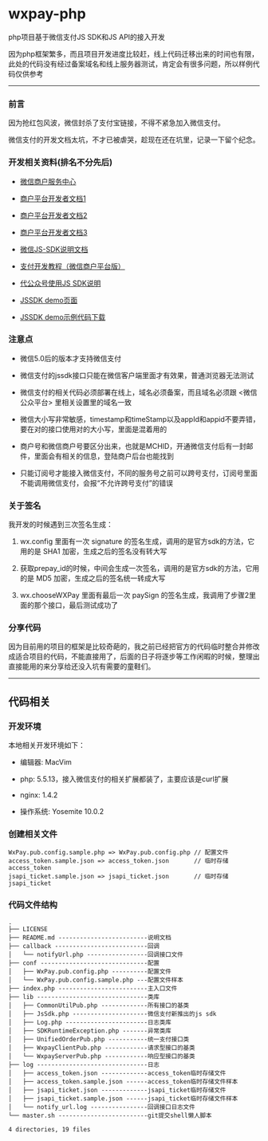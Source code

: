 wxpay-php
=========

php项目基于微信支付JS SDK和JS API的接入开发

因为php框架繁多，而且项目开发进度比较赶，线上代码迁移出来的时间也有限，此处的代码没有经过备案域名和线上服务器测试，肯定会有很多问题，所以样例代码仅供参考

---

### 前言

因为抢红包风波，微信封杀了支付宝链接，不得不紧急加入微信支付。

微信支付的开发文档太坑，不才已被虐哭，趁现在还在坑里，记录一下留个纪念。

### 开发相关资料(排名不分先后)

* [微信商户服务中心](https://mp.weixin.qq.com/paymch/readtemplate?t=mp/business/faq2_tmpl)

* [商户平台开发者文档1](http://pay.weixin.qq.com/wiki/doc/api/index.html)

* [商户平台开发者文档2](http://pay.weixin.qq.com/wiki/doc/api/jsapi.php)

* [商户平台开发者文档3](http://pay.weixin.qq.com/wiki/doc/api/index.php?chapter=1_1)

* [微信JS-SDK说明文档](http://mp.weixin.qq.com/wiki/7/aaa137b55fb2e0456bf8dd9148dd613f.html)

* [支付开发教程（微信商户平台版）](https://mp.weixin.qq.com/paymch/readtemplate?t=mp/business/course3_tmpl)

* [代公众号使用JS SDK说明](https://open.weixin.qq.com/cgi-bin/showdocument?action=doc&id=open1421823488&t=0.37369911512359977)

* [JSSDK demo页面](http://demo.open.weixin.qq.com/jssdk/)

* [JSSDK demo示例代码下载](http://demo.open.weixin.qq.com/jssdk/sample.zip)

### 注意点

* 微信5.0后的版本才支持微信支付

* 微信支付的jssdk接口只能在微信客户端里面才有效果，普通浏览器无法测试

* 微信支付的相关代码必须部署在线上，域名必须备案，而且域名必须跟 <微信公众平台> 里相关设置里的域名一致

* 微信大小写非常敏感，timestamp和timeStamp以及appId和appid不要弄错，要在对的接口使用对的大小写，里面是混着用的

* 商户号和微信商户号要区分出来，也就是MCHID，开通微信支付后有一封邮件，里面会有相关的信息，登陆商户后台也能找到

* 只能订阅号才能接入微信支付，不同的服务号之前可以跨号支付，订阅号里面不能调用微信支付，会报“不允许跨号支付”的错误

### 关于签名

我开发的时候遇到三次签名生成：

1. wx.config 里面有一次 signature 的签名生成，调用的是官方sdk的方法，它用的是 SHA1 加密，生成之后的签名没有转大写

2. 获取prepay\_id的时候，中间会生成一次签名，调用的是官方sdk的方法，它用的是 MD5 加密，生成之后的签名统一转成大写

3. wx.chooseWXPay 里面有最后一次 paySign 的签名生成，我调用了步骤2里面的那个接口，最后测试成功了

### 分享代码

因为目前用的项目的框架是比较奇葩的，我之前已经把官方的代码临时整合并修改成适合项目的代码，不能直接用了，后面的日子将逐步等工作闲暇的时候，整理出直接能用的来分享给还没入坑有需要的童鞋们。

---

## 代码相关

### 开发环境

本地相关开发环境如下：

* 编辑器: MacVim

* php: 5.5.13，接入微信支付的相关扩展都装了，主要应该是curl扩展

* nginx: 1.4.2

* 操作系统: Yosemite 10.0.2

### 创建相关文件

    WxPay.pub.config.sample.php => WxPay.pub.config.php // 配置文件
    access_token.sample.json => access_token.json       // 临时存储access_token
    jsapi_ticket.sample.json => jsapi_ticket.json       // 临时存储jsapi_ticket

### 代码文件结构

    .
    ├── LICENSE
    ├── README.md -------------------------说明文档
    ├── callback --------------------------回调
    │   └── notifyUrl.php -----------------回调接口文件
    ├── conf ------------------------------配置
    │   ├── WxPay.pub.config.php ----------配置文件
    │   └── WxPay.pub.config.sample.php ---配置文件样本
    ├── index.php -------------------------主入口文件
    ├── lib -------------------------------类库
    │   ├── CommonUtilPub.php -------------所有接口的基类
    │   ├── JsSdk.php ---------------------微信支付新推出的js sdk
    │   ├── Log.php -----------------------日志类库
    │   ├── SDKRuntimeException.php -------异常类库
    │   ├── UnifiedOrderPub.php -----------统一支付接口类
    │   ├── WxpayClientPub.php ------------请求型接口的基类
    │   └── WxpayServerPub.php ------------响应型接口的基类
    ├── log -------------------------------日志
    │   ├── access_token.json -------------access_token临时存储文件
    │   ├── access_token.sample.json ------access_token临时存储文件样本
    │   ├── jsapi_ticket.json -------------jsapi_ticket临时存储文件
    │   ├── jsapi_ticket.sample.json ------jsapi_ticket临时存储文件样本
    │   └── notify_url.log ----------------回调接口日志文件
    └── master.sh -------------------------git提交shell懒人脚本

    4 directories, 19 files
